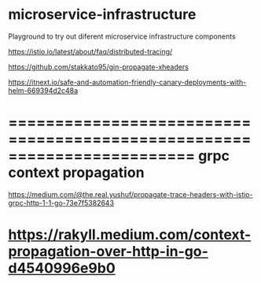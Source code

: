 # microservice-infrastructure
Playground to try out diferent microservice infrastructure components

https://istio.io/latest/about/faq/distributed-tracing/

https://github.com/stakkato95/gin-propagate-xheaders

https://itnext.io/safe-and-automation-friendly-canary-deployments-with-helm-669394d2c48a


========================================================================
grpc context propagation
========================================================================
https://medium.com/@the.real.yushuf/propagate-trace-headers-with-istio-grpc-http-1-1-go-73e7f5382643

https://rakyll.medium.com/context-propagation-over-http-in-go-d4540996e9b0
========================================================================
